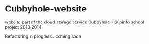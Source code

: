 Cubbyhole-website
=================

website part of the cloud storage service Cubbyhole - Supinfo school project 2013-2014

Refactoring in progress.. coming soon
